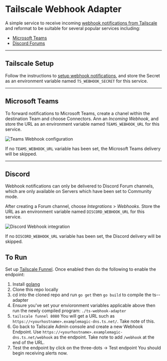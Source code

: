 # Tailscale Webhook Adapter

A simple service to receive incoming [webhook notifications from Tailscale](https://tailscale.com/kb/1213/webhooks/)
and reformat to be suitable for several popular services including:
- [Microsoft Teams](https://www.microsoft.com/en-us/microsoft-teams/group-chat-software)
- [Discord Forums](https://discord.com/)

----

## Tailscale Setup
Follow the instructions to [setup webhook notifications](https://tailscale.com/kb/1213/webhooks/),
and store the Secret as an environment variable named `TS_WEBHOOK_SECRET` for this service.

----

## Microsoft Teams
To forward notifications to Microsoft Teams, create a chanel within the destination
Team and choose Connectors. Ann an *Incoming Webhook*, and store the URL as an
environment variable named `TEAMS_WEBHOOK_URL` for this service.

![Teams Webhook configuration](images/Teams.png)

If no `TEAMS_WEBHOOK_URL` variable has been set, the Microsoft Teams delivery will be skipped.

----

## Discord
Webhook notifications can only be delivered to Discord Forum channels, which are only
available on Servers which have been set to Community mode.

After creating a Forum channel, choose *Integrations* > *Webhooks*. Store the URL
as an environment variable named `DISCORD_WEBHOOK_URL` for this service.

![Discord Webhook integration](images/Discord.png)

If no `DISCORD_WEBHOOK_URL` variable has been set, the Discord delivery will be skipped.

## To Run
Set up [Tailscale Funnel](https://tailscale.com/kb/1223/funnel). Once enabled then do the following to enable the endpoint:
1. Install [golang](https://go.dev/doc/install)
2. Clone this repo locally
3. cd into the cloned repo and run `go get` then `go build` to compile the ts--adapter
4. Ensure you've set your envioronment variables applicable above then run the newly compiled program: `./ts-webhook-adapter`
5. `tailscale funnel 8080` You will get a URL such as `https://<yourhostname>.examplemagic-dns.ts.net/`. Take note of this.
6. Go back to Tailscale Admin console and create a new Webhook Endpoint. Use `https://<yourhostname>.examplemagic-dns.ts.net/webhook` as the endpoint. Take note to add `/webhook` at the end of the URL.
7. Test the endpoint by click on the three-dots -> Test endpoint
You should begin receiving alerts now.
